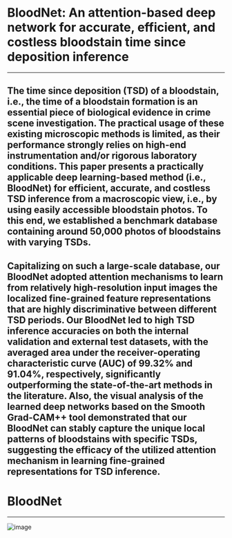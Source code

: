 #  BloodNet: An attention-based deep network for accurate, efficient, and costless bloodstain time since deposition inference
****
## The time since deposition (TSD) of a bloodstain, i.e., the time of a bloodstain formation is an essential piece of biological evidence in crime scene investigation. The practical usage of these existing microscopic methods is limited, as their performance strongly relies on high-end instrumentation and/or rigorous laboratory conditions. This paper presents a practically applicable deep learning-based method (i.e., BloodNet) for efficient, accurate, and costless TSD inference from a macroscopic view, i.e., by using easily accessible bloodstain photos. To this end, we established a benchmark database containing around 50,000 photos of bloodstains with varying TSDs.
## Capitalizing on such a large-scale database, our BloodNet adopted attention mechanisms to learn from relatively high-resolution input images the localized fine-grained feature representations that are highly discriminative between different TSD periods. Our BloodNet led to high TSD inference accuracies on both the internal validation and external test datasets, with the averaged area under the receiver-operating characteristic curve (AUC) of 99.32% and 91.04%, respectively, significantly outperforming the state-of-the-art methods in the literature. Also, the visual analysis of the learned deep networks based on the Smooth Grad-CAM++ tool demonstrated that our BloodNet can stably capture the unique local patterns of bloodstains with specific TSDs, suggesting the efficacy of the utilized attention mechanism in learning fine-grained representations for TSD inference. 
# BloodNet
****
![image]()
